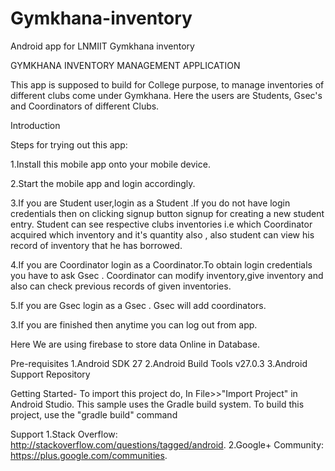 # Gymkhana-inventory
Android app for LNMIIT Gymkhana inventory


GYMKHANA INVENTORY MANAGEMENT APPLICATION

This app is supposed to build for College purpose, to manage inventories of 
different clubs come under Gymkhana. Here the users are Students, Gsec's and 
Coordinators of different Clubs.

Introduction

Steps for trying out this app:

1.Install this mobile app onto your mobile device.

2.Start the mobile app and login accordingly.
 
3.If you are Student user,login as a Student .If you do not have login credentials then on clicking signup button signup for creating a new student entry. 
  Student can see respective clubs inventories i.e which Coordinator acquired 
  which inventory and it's quantity also , also student can view his record of inventory that he has borrowed.

4.If you are Coordinator login as a Coordinator.To obtain login credentials you have to ask Gsec . 
  Coordinator can modify inventory,give inventory and also can check previous records of given inventories. 

5.If you are Gsec login as a Gsec . Gsec will add coordinators.   

3.If you are finished then anytime you can log out from app.

Here We are using firebase to store data Online in Database.


Pre-requisites
1.Android SDK 27
2.Android Build Tools v27.0.3
3.Android Support Repository


Getting Started-
To import this project do, In File>>"Import Project" in Android Studio.
This sample uses the Gradle build system. To build this project, use the "gradle 
build" command 


Support
1.Stack Overflow: http://stackoverflow.com/questions/tagged/android.
2.Google+ Community: https://plus.google.com/communities.


